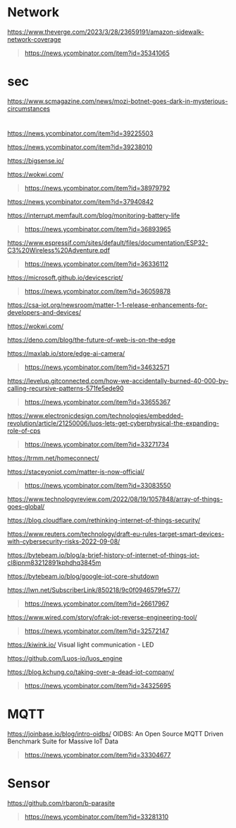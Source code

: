# Network
https://www.theverge.com/2023/3/28/23659191/amazon-sidewalk-network-coverage
> https://news.ycombinator.com/item?id=35341065

# sec
https://www.scmagazine.com/news/mozi-botnet-goes-dark-in-mysterious-circumstances

#
https://news.ycombinator.com/item?id=39225503

https://news.ycombinator.com/item?id=39238010

https://bigsense.io/

https://wokwi.com/
> https://news.ycombinator.com/item?id=38979792

https://news.ycombinator.com/item?id=37940842

https://interrupt.memfault.com/blog/monitoring-battery-life
> https://news.ycombinator.com/item?id=36893965

https://www.espressif.com/sites/default/files/documentation/ESP32-C3%20Wireless%20Adventure.pdf
> https://news.ycombinator.com/item?id=36336112

https://microsoft.github.io/devicescript/
> https://news.ycombinator.com/item?id=36059878

https://csa-iot.org/newsroom/matter-1-1-release-enhancements-for-developers-and-devices/

https://wokwi.com/

https://deno.com/blog/the-future-of-web-is-on-the-edge

https://maxlab.io/store/edge-ai-camera/
> https://news.ycombinator.com/item?id=34632571

https://levelup.gitconnected.com/how-we-accidentally-burned-40-000-by-calling-recursive-patterns-571fe5ede90
> https://news.ycombinator.com/item?id=33655367

https://www.electronicdesign.com/technologies/embedded-revolution/article/21250006/luos-lets-get-cyberphysical-the-expanding-role-of-cps
> https://news.ycombinator.com/item?id=33271734

https://trmm.net/homeconnect/

https://staceyoniot.com/matter-is-now-official/
> https://news.ycombinator.com/item?id=33083550

https://www.technologyreview.com/2022/08/19/1057848/array-of-things-goes-global/

https://blog.cloudflare.com/rethinking-internet-of-things-security/

https://www.reuters.com/technology/draft-eu-rules-target-smart-devices-with-cybersecurity-risks-2022-09-08/

https://bytebeam.io/blog/a-brief-history-of-internet-of-things-iot-cl8ipnm83212891kphdhq3845m

https://bytebeam.io/blog/google-iot-core-shutdown

https://lwn.net/SubscriberLink/850218/9c0f0946579fe577/
> https://news.ycombinator.com/item?id=26617967

https://www.wired.com/story/ofrak-iot-reverse-engineering-tool/
> https://news.ycombinator.com/item?id=32572147

https://kiwink.io/ Visual light communication - LED

https://github.com/Luos-io/luos_engine

https://blog.kchung.co/taking-over-a-dead-iot-company/
> https://news.ycombinator.com/item?id=34325695

# MQTT
https://joinbase.io/blog/intro-oidbs/ OIDBS: An Open Source MQTT Driven Benchmark Suite for Massive IoT Data
> https://news.ycombinator.com/item?id=33304677

# Sensor
https://github.com/rbaron/b-parasite
> https://news.ycombinator.com/item?id=33281310